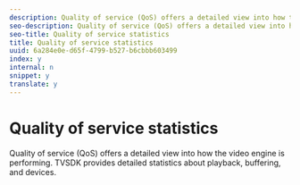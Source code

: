 ```yaml
---
description: Quality of service (QoS) offers a detailed view into how the video engine is performing. TVSDK provides detailed statistics about playback, buffering, and devices.
seo-description: Quality of service (QoS) offers a detailed view into how the video engine is performing. TVSDK provides detailed statistics about playback, buffering, and devices.
seo-title: Quality of service statistics
title: Quality of service statistics
uuid: 6a284e0e-d65f-4799-b527-b6cbbb603499
index: y
internal: n
snippet: y
translate: y
---
```


# Quality of service statistics

Quality of service (QoS) offers a detailed view into how the video engine is performing. TVSDK provides detailed statistics about playback, buffering, and devices.


